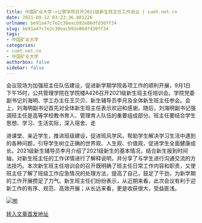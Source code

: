 ```yaml
---
title: 中国矿业大学->公管学院召开2021级新生班主任工作会议 | cumt.net.cn
date: 2021-09-12 03:23:36.881226
urlname: be91a47c7e2c38eacb92e86dfd30ff34
slug: be91a47c7e2c38eacb92e86dfd30ff34
tags: 
- 中国矿业大学
categories:
- cumt.net.cn
- 中国矿业大学
authorbox: false
sidebar: false
---
```

会议现场为加强班主任队伍建设，促进新学期学院各项工作的顺利开展，9月1日下午15时，公共管理学院在学院楼A426召开2021级新生班主任培训会。学院党委副书记刘海明、学工办主任王贝贝、新生辅导员李月及全体新生班主任参会。会上，刘海明副书记首先对全体新生班主任表示欢迎和感谢。随后，刘海明副书记强调班主任是高等学校教书育人、管理育人队伍的重要组成部分。班主任要结合学生思想、学习、生活实际，深入宿舍、走
<!--more-->
进课堂、亲近学生，推进班级建设，促进班风学风，帮助学生解决学习生活中遇到的各种问题，引导学生树立正确的世界观、人生观、价值观，促进学生全面健康成长。2021级新生辅导员李月介绍了2021级新生的基本情况，结合新生报到时间轴，对新生班主任的工作详情进行了解释说明，并分享了与学生进行沟通交流的方法技巧。本次新生班主任培训会的召开既明确了班主任日常工作内容和职责，又使班主任了解了班级工作应急情况的处理方法，提高了自己，鼓足了干劲，为新学期的工作开展攒足了力气。新生班主任们纷纷表示，从近期来看，此次会议有利于迎新工作的有序、规范、高效开展；从长远来看，更是收获很大，受益匪浅。

![图](http://xwzx.cumt.edu.cn/_upload/article/images/ce/74/579d01244821b76bd0e0df4e2692/967f11f1-ccfb-4bed-b9c8-6a2e1fed2cff.jpg)

[转入文章首发地址](http://xwzx.cumt.edu.cn/3f/9d/c523a606109/page.htm)